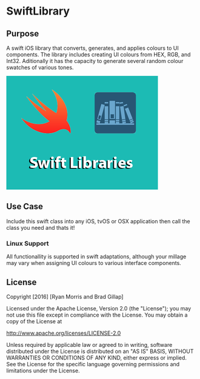 # SwiftLibrary

## Purpose

A swift iOS library that converts, generates, and applies colours to UI components. The library includes creating UI colours from HEX, RGB, and Int32. Aditionally it has the capacity  to generate several random colour swatches of various tones.

![SwiftLibrary](https://raw.githubusercontent.com/hackmods/Swift-Colour-Library/master/images/SwiftLibrary.png)

## Use Case

Include this swift class into any iOS, tvOS or OSX application then call the class you need and thats it! 

### Linux Support

All functionallity is supported in swift adaptations, although your millage may vary when assigning UI colours to various interface components.

## License

Copyright [2016] [Ryan Morris and Brad Gillap]

Licensed under the Apache License, Version 2.0 (the "License");
 you may not use this file except in compliance with the License.
You may obtain a copy of the License at

 http://www.apache.org/licenses/LICENSE-2.0

 Unless required by applicable law or agreed to in writing, software
 distributed under the License is distributed on an "AS IS" BASIS,
WITHOUT WARRANTIES OR CONDITIONS OF ANY KIND, either express or implied.
See the License for the specific language governing permissions and
 limitations under the License.

